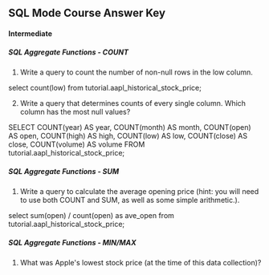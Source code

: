 ## SQL Mode Course Answer Key 


#### Intermediate


##### SQL Aggregate Functions - COUNT


1. Write a query to count the number of non-null rows in the low column.


select count(low) from tutorial.aapl_historical_stock_price; 


2. Write a query that determines counts of every single column. Which column has the most null values?


SELECT COUNT(year) AS year,
       COUNT(month) AS month,
       COUNT(open) AS open,
       COUNT(high) AS high,
       COUNT(low) AS low,
       COUNT(close) AS close,
       COUNT(volume) AS volume FROM tutorial.aapl_historical_stock_price;



##### SQL Aggregate Functions - SUM


1. Write a query to calculate the average opening price (hint: you will need to use both COUNT and SUM, as well as some simple arithmetic.).


select sum(open) / count(open) as ave_open 
from tutorial.aapl_historical_stock_price;



##### SQL Aggregate Functions - MIN/MAX


1. What was Apple's lowest stock price (at the time of this data collection)?




